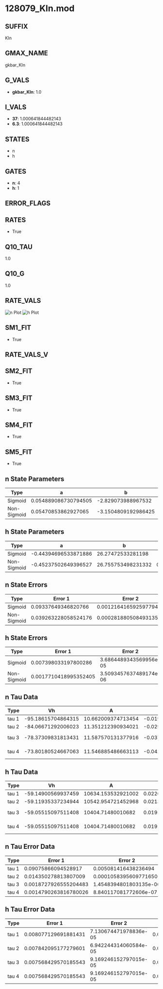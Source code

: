 # 128079_KIn.mod

## SUFFIX

KIn

## GMAX_NAME

gkbar_KIn

## G_VALS

- **gkbar_KIn**: 1.0

## I_VALS

- **37**: 1.000641844482143
- **6.3**: 1.000641844482143

## STATES

- n
- h

## GATES

- **n**: 4
- **h**: 1

## ERROR_FLAGS


## RATES

- True

## Q10_TAU

1.0

## Q10_G

1.0

## RATE_VALS

![n Plot](/Users/pbozelos/Dropbox/icg-Chai-Panos/supermodels/output_markdown_files/K/128079_KIn.mod/images/n.png)
![h Plot](/Users/pbozelos/Dropbox/icg-Chai-Panos/supermodels/output_markdown_files/K/128079_KIn.mod/images/h.png)

## SM1_FIT

- True

## RATE_VALS_V

## SM2_FIT

- True

## SM3_FIT

- True

## SM4_FIT

- True

## SM5_FIT

- True

## n State Parameters

| Type | a | b | c | d |
| --- | --- | --- | --- | --- |
| Sigmoid | 0.054889086730794505 | -2.829073988967532 |
| Non-Sigmoid | 0.05470853862927065 | -3.1504809192986425 | 1.065494036766641 | -0.10229557350626779 |

## h State Parameters

| Type | a | b | c | d |
| --- | --- | --- | --- | --- |
| Sigmoid | -0.44394696533871886 | 26.27472533281198 |
| Non-Sigmoid | -0.45237502649396527 | 26.755753498231332 | 0.992080484698401 | 0.0010485036034045755 |

## n State Errors

| Type | Error 1 | Error 2 | Error 3 |
| --- | --- | --- | --- |
| Sigmoid | 0.09337649346820766 | 0.0012164165925977945 | 0.03682187074775233 |
| Non-Sigmoid | 0.039263228058524176 | 0.00028188050849313516 | 0.015482970660091659 |

## h State Errors

| Type | Error 1 | Error 2 | Error 3 |
| --- | --- | --- | --- |
| Sigmoid | 0.007398033197800286 | 3.6864489343569956e-05 | 0.006389104440143006 |
| Non-Sigmoid | 0.0017710418995352405 | 3.5093457637489174e-06 | 0.0015295107985409413 |

## n Tau Data

| Type | Vh | A | b1 | b2 | c1 | c2 | d1 | d2 | e1 | e2 |
| --- | --- | --- | --- | --- | --- | --- | --- | --- | --- | --- |
| tau 1 | -95.18615704864315 | 10.662009374713454 | -0.019466379595009214 | -0.053215284730826706 |
| tau 2 | -84.06671292006023 | 11.351212390934021 | -0.02976557845468184 | 8.045153695944492e-05 | -0.040954870699692454 | -0.0006428607594062226 |
| tau 3 | -78.37309831813431 | 11.587570131377916 | -0.03702495285329774 | 0.00018525158867319726 | -3.8711110108723783e-07 | -0.0387525637422185 | -0.0005602069425072075 | -5.945542694672852e-06 |
| tau 4 | -73.80180524667063 | 11.546885486663113 | -0.042669826755210145 | 0.0002982766174621839 | -1.1918926739429126e-06 | 1.939872521247248e-09 | -0.03752417186135208 | -0.0005086433103248596 | -3.8881941428893825e-06 | 9.334007210105884e-09 |

## h Tau Data

| Type | Vh | A | b1 | b2 | c1 | c2 | d1 | d2 | e1 | e2 |
| --- | --- | --- | --- | --- | --- | --- | --- | --- | --- | --- |
| tau 1 | -59.14900569937459 | 10634.153532921002 | 0.022079157996921502 | 0.4302288170543009 |
| tau 2 | -59.11935337234944 | 10542.954721452968 | 0.021360808132923882 | -1.1929644828399693e-05 | 0.4364005238575428 | -0.001643106989940622 |
| tau 3 | -59.05515097511408 | 10404.71480010682 | 0.019105738836685874 | -0.00011746974913590202 | -1.4682309759368364e-06 | 0.4415886534454769 | -0.002212484572028525 | -4.8027185866846805e-06 |
| tau 4 | -59.05515097511408 | 10404.71480010682 | 0.019105738836685874 | -0.00011746974913590202 | -1.4682309759368364e-06 | 0.0 | 0.4415886534454769 | -0.002212484572028525 | -4.8027185866846805e-06 | 0.0 |

## n Tau Error Data

| Type | Error 1 | Error 2 | Error 3 |
| --- | --- | --- | --- |
| tau 1 | 0.09075866094528917 | 0.005081416438236494 | 0.04295491985452773 |
| tau 2 | 0.014350278813807009 | 0.00010583956097716506 | 0.006791804439565195 |
| tau 3 | 0.0018727926555204483 | 1.4548394801803135e-06 | 0.0008863689435713797 |
| tau 4 | 0.0014790263816780026 | 8.840117081772606e-07 | 0.000700004374524747 |

## h Tau Error Data

| Type | Error 1 | Error 2 | Error 3 |
| --- | --- | --- | --- |
| tau 1 | 0.008077129691881431 | 7.130674471978836e-05 | 0.006933097161079366 |
| tau 2 | 0.007842095177279601 | 6.942244314060584e-05 | 0.006731352582484879 |
| tau 3 | 0.007568429570185543 | 9.169246152797015e-05 | 0.0064964485613774854 |
| tau 4 | 0.007568429570185543 | 9.169246152797015e-05 | 0.0064964485613774854 |

